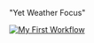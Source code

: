 "Yet Weather Focus"

[![My First Workflow](https://github.com/BellaNyein/WeatherService/actions/workflows/main.yaml/badge.svg)](https://github.com/BellaNyein/WeatherService/actions/workflows/main.yaml)

